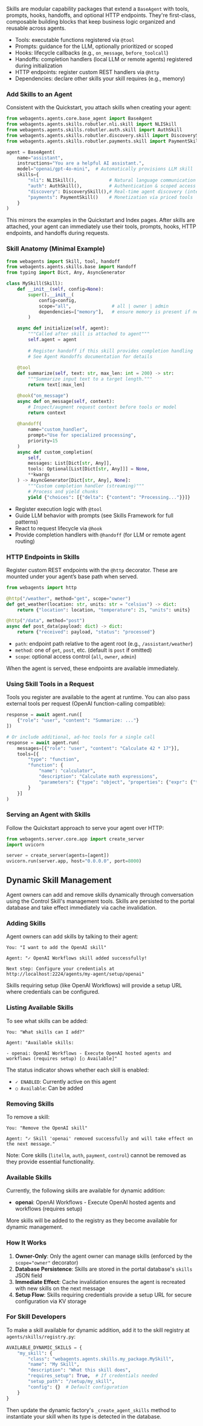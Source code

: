 Skills are modular capability packages that extend a `BaseAgent` with tools, prompts, hooks, handoffs, and optional HTTP endpoints. They're first-class, composable building blocks that keep business logic organized and reusable across agents.

- Tools: executable functions registered via `@tool`
- Prompts: guidance for the LLM, optionally prioritized or scoped
- Hooks: lifecycle callbacks (e.g., `on_message`, `before_toolcall`)
- Handoffs: completion handlers (local LLM or remote agents) registered during initialization
- HTTP endpoints: register custom REST handlers via `@http`
- Dependencies: declare other skills your skill requires (e.g., memory)

### Add Skills to an Agent

Consistent with the Quickstart, you attach skills when creating your agent:

```python
from webagents.agents.core.base_agent import BaseAgent
from webagents.agents.skills.robutler.nli.skill import NLISkill
from webagents.agents.skills.robutler.auth.skill import AuthSkill
from webagents.agents.skills.robutler.discovery.skill import DiscoverySkill
from webagents.agents.skills.robutler.payments.skill import PaymentSkill

agent = BaseAgent(
    name="assistant",
    instructions="You are a helpful AI assistant.",
    model="openai/gpt-4o-mini",  # Automatically provisions LLM skill
    skills={
        "nli": NLISkill(),            # Natural language communication with agents
        "auth": AuthSkill(),          # Authentication & scoped access control
        "discovery": DiscoverySkill(),# Real-time agent discovery (intent-based)
        "payments": PaymentSkill()    # Monetization via priced tools
    }
)
```

This mirrors the examples in the Quickstart and Index pages. After skills are attached, your agent can immediately use their tools, prompts, hooks, HTTP endpoints, and handoffs during requests.

### Skill Anatomy (Minimal Example)

```python
from webagents import Skill, tool, handoff
from webagents.agents.skills.base import Handoff
from typing import Dict, Any, AsyncGenerator

class MySkill(Skill):
    def __init__(self, config=None):
        super().__init__(
            config=config,
            scope="all",               # all | owner | admin
            dependencies=["memory"],   # ensure memory is present if needed
        )

    async def initialize(self, agent):
        """Called after skill is attached to agent"""
        self.agent = agent
        
        # Register handoff if this skill provides completion handling
        # See Agent Handoffs documentation for details
    
    @tool
    def summarize(self, text: str, max_len: int = 200) -> str:
        """Summarize input text to a target length."""
        return text[:max_len]

    @hook("on_message")
    async def on_message(self, context):
        # Inspect/augment request context before tools or model
        return context
    
    @handoff(
        name="custom_handler",
        prompt="Use for specialized processing",
        priority=15
    )
    async def custom_completion(
        self,
        messages: List[Dict[str, Any]],
        tools: Optional[List[Dict[str, Any]]] = None,
        **kwargs
    ) -> AsyncGenerator[Dict[str, Any], None]:
        """Custom completion handler (streaming)"""
        # Process and yield chunks
        yield {"choices": [{"delta": {"content": "Processing..."}}]}
```

- Register execution logic with `@tool`
- Guide LLM behavior with prompts (see Skills Framework for full patterns)
- React to request lifecycle via `@hook`
- Provide completion handlers with `@handoff` (for LLM or remote agent routing)

### HTTP Endpoints in Skills

Register custom REST endpoints with the `@http` decorator. These are mounted under your agent’s base path when served.

```python
from webagents import http

@http("/weather", method="get", scope="owner")
def get_weather(location: str, units: str = "celsius") -> dict:
    return {"location": location, "temperature": 25, "units": units}

@http("/data", method="post")
async def post_data(payload: dict) -> dict:
    return {"received": payload, "status": "processed"}
```

- `path`: endpoint path relative to the agent root (e.g., `/assistant/weather`)
- `method`: one of `get`, `post`, etc. (default is `post` if omitted)
- `scope`: optional access control (`all`, `owner`, `admin`)

When the agent is served, these endpoints are available immediately.

### Using Skill Tools in a Request

Tools you register are available to the agent at runtime. You can also pass external tools per request (OpenAI function-calling compatible):

```python
response = await agent.run([
    {"role": "user", "content": "Summarize: ..."}
])

# Or include additional, ad-hoc tools for a single call
response = await agent.run(
    messages=[{"role": "user", "content": "Calculate 42 * 17"}],
    tools=[{
        "type": "function",
        "function": {
            "name": "calculator",
            "description": "Calculate math expressions",
            "parameters": {"type": "object", "properties": {"expr": {"type": "string"}}}
        }
    }]
)
```

### Serving an Agent with Skills

Follow the Quickstart approach to serve your agent over HTTP:

```python
from webagents.server.core.app import create_server
import uvicorn

server = create_server(agents=[agent])
uvicorn.run(server.app, host="0.0.0.0", port=8000)
```

## Dynamic Skill Management

Agent owners can add and remove skills dynamically through conversation using the Control Skill's management tools. Skills are persisted to the portal database and take effect immediately via cache invalidation.

### Adding Skills

Agent owners can add skills by talking to their agent:

```
You: "I want to add the OpenAI skill"

Agent: "✓ OpenAI Workflows skill added successfully!

Next step: Configure your credentials at http://localhost:2224/agents/my-agent/setup/openai"
```

Skills requiring setup (like OpenAI Workflows) will provide a setup URL where credentials can be configured.

### Listing Available Skills

To see what skills can be added:

```
You: "What skills can I add?"

Agent: "Available skills:

- openai: OpenAI Workflows - Execute OpenAI hosted agents and workflows (requires setup) [○ Available]"
```

The status indicator shows whether each skill is enabled:
- `✓ ENABLED`: Currently active on this agent
- `○ Available`: Can be added

### Removing Skills

To remove a skill:

```
You: "Remove the OpenAI skill"

Agent: "✓ Skill 'openai' removed successfully and will take effect on the next message."
```

Note: Core skills (`litellm`, `auth`, `payment`, `control`) cannot be removed as they provide essential functionality.

### Available Skills

Currently, the following skills are available for dynamic addition:

- **openai**: OpenAI Workflows - Execute OpenAI hosted agents and workflows (requires setup)

More skills will be added to the registry as they become available for dynamic management.

### How It Works

1. **Owner-Only**: Only the agent owner can manage skills (enforced by the `scope="owner"` decorator)
2. **Database Persistence**: Skills are stored in the portal database's `skills` JSON field
3. **Immediate Effect**: Cache invalidation ensures the agent is recreated with new skills on the next message
4. **Setup Flow**: Skills requiring credentials provide a setup URL for secure configuration via KV storage

### For Skill Developers

To make a skill available for dynamic addition, add it to the skill registry at `agents/skills/registry.py`:

```python
AVAILABLE_DYNAMIC_SKILLS = {
    "my_skill": {
        "class": "webagents.agents.skills.my_package.MySkill",
        "name": "My Skill",
        "description": "What this skill does",
        "requires_setup": True,  # If credentials needed
        "setup_path": "/setup/my_skill",
        "config": {}  # Default configuration
    }
}
```

Then update the dynamic factory's `_create_agent_skills` method to instantiate your skill when its type is detected in the database.
